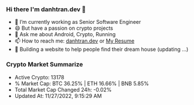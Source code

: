 ### Hi there I'm danhtran.dev 👋

- 🔭 I’m currently working as Senior Software Engineer
- 😄 But have a passion on crypto projects
- 💬 Ask me about Android, Crypto, Running 
- 📫 How to reach me: <a href="https://danhtran.dev" target="_blank">danhtran.dev</a> or <a href="Dan-Resume.pdf" target="_blank">My Resume</a>
- 🌱 Building a website to help people find their dream house (updating ...)

### Crypto Market Summarize
- Active Crypto: 13178
- % Market Cap: BTC 36.25% | ETH 16.66% | BNB 5.85%
- Total Market Cap Changed 24h: -0.02%
- Updated At: 11/27/2022, 9:15:29 AM
